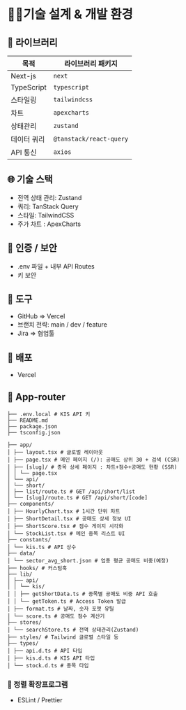 # 🧑‍💻기술 설계 & 개발 환경

## 📖 라이브러리

| 목적        | 라이브러리 패키지       |
| ----------- | ----------------------- |
| Next-js     | `next`                  |
| TypeScript  | `typescript`            |
| 스타일링    | `tailwindcss`           |
| 차트        | `apexcharts`            |
| 상태관리    | `zustand`               |
| 데이터 쿼리 | `@tanstack/react-query` |
| API 통신    | `axios`                 |

## 🌐 기술 스택

- 전역 상태 관리: Zustand
- 쿼리: TanStack Query
- 스타일: TailwindCSS
- 주가 차트 : ApexCharts

## 🔐 인증 / 보안

- .env 파일 + 내부 API Routes
- 키 보안

## 🚀 도구

- GitHub ⇒ Vercel
- 브랜치 전략: main / dev / feature
- Jira ⇒ 협업툴

## 🚀 배포

- Vercel

## 📁 App-router

```
├── .env.local # KIS API 키
├── README.md
├── package.json
├── tsconfig.json

├── app/
│ ├── layout.tsx # 글로벌 레이아웃
│ ├── page.tsx # 메인 페이지 (/): 공매도 상위 30 + 검색 (CSR)
│ ├── [slug]/ # 종목 상세 페이지 : 차트+점수+공매도 현황 (SSR)
│ │ └── page.tsx
│ └── api/
│ └── short/
│ ├── list/route.ts # GET /api/short/list
│ └── [slug]/route.ts # GET /api/short/[code]
├── components/
│ ├── HourlyChart.tsx # 1시간 단위 차트
│ ├── ShortDetail.tsx # 공매도 상세 정보 UI
│ ├── ShortScore.tsx # 점수 게이지 시각화
│ └── StockList.tsx # 메인 종목 리스트 UI
├── constants/
│ └── kis.ts # API 상수
├── data/
│ └── sector_avg_short.json # 업종 평균 공매도 비중(예정)
├── hooks/ # 커스텀훅
├── lib/
│ ├── api/
│ │ └── kis/
│ │ ├── getShortData.ts # 종목별 공매도 비중 API 호출
│ │ └── getToken.ts # Access Token 발급
│ ├── format.ts # 날짜, 숫자 포맷 유틸
│ └── score.ts # 공매도 점수 계산기
├── stores/
│ └── searchStore.ts # 전역 상태관리(Zustand)
├── styles/ # Tailwind 글로벌 스타일 등
├── types/
│ ├── api.d.ts # API 타입
│ ├── kis.d.ts # KIS API 타입
│ └── stock.d.ts # 종목 타입
```

### 📏 정렬 확장프로그램

- ESLint / Prettier
